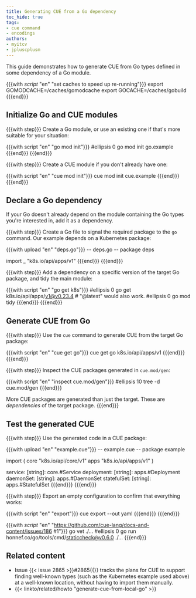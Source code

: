 ```yaml
---
title: Generating CUE from a Go dependency
toc_hide: true
tags:
- cue command
- encodings
authors:
- myitcv
- jpluscplusm
---
```


This guide demonstrates how to generate CUE from Go types defined in some
dependency of a Go module.

<!--more-->

{{{with _script_ "en" "set caches to speed up re-running"}}}
export GOMODCACHE=/caches/gomodcache
export GOCACHE=/caches/gobuild
{{{end}}}

## Initialize Go and CUE modules

{{{with step}}}
Create a Go module, or use an existing one if that's more suitable for your situation:

{{{with script "en" "go mod init"}}}
#ellipsis 0
go mod init go.example
{{{end}}}
{{{end}}}

{{{with step}}}
Create a CUE module if you don't already have one:

{{{with script "en" "cue mod init"}}}
cue mod init cue.example
{{{end}}}
{{{end}}}

## Declare a Go dependency

If your Go doesn't already depend on the module containing the Go types
you're interested in, add it as a dependency.

{{{with step}}}
Create a Go file to signal the required package to the `go` command.
Our example depends on a Kubernetes package:

{{{with upload "en" "deps.go"}}}
-- deps.go --
package deps

import _ "k8s.io/api/apps/v1"
{{{end}}}
{{{end}}}

{{{with step}}}
Add a dependency on a specific version of the target Go package,
and tidy the main module:

{{{with script "en" "go get k8s"}}}
#ellipsis 0
go get k8s.io/api/apps/v1@v0.23.4 # "@latest" would also work.
#ellipsis 0
go mod tidy
{{{end}}}
{{{end}}}

## Generate CUE from Go

{{{with step}}}
Use the `cue` command to generate CUE from the target Go package:

{{{with script "en" "cue get go"}}}
cue get go k8s.io/api/apps/v1
{{{end}}}
{{{end}}}

{{{with step}}}
Inspect the CUE packages generated in `cue.mod/gen`:

{{{with script "en" "inspect cue.mod/gen"}}}
#ellipsis 10
tree -d cue.mod/gen
{{{end}}}

More CUE packages are generated than just the target.
These are *dependencies* of the target package.
{{{end}}}

## Test the generated CUE

{{{with step}}}
Use the generated code in a CUE package:

{{{with upload "en" "example.cue"}}}
-- example.cue --
package example

import (
	core "k8s.io/api/core/v1"
	apps "k8s.io/api/apps/v1"
)

service: [string]:     core.#Service
deployment: [string]:  apps.#Deployment
daemonSet: [string]:   apps.#DaemonSet
statefulSet: [string]: apps.#StatefulSet
{{{end}}}
{{{end}}}

{{{with step}}}
Export an empty configuration to confirm that everything works:

{{{with script "en" "export"}}}
cue export --out yaml
{{{end}}}
{{{end}}}

{{{with _script_ "en" "https://github.com/cue-lang/docs-and-content/issues/186 #1"}}}
go vet ./...
#ellipsis 0
go run honnef.co/go/tools/cmd/staticcheck@v0.6.0 ./...
{{{end}}}

## Related content

- Issue {{< issue 2865 >}}#2865{{</issue>}} tracks the plans for CUE to support
  finding well-known types (such as the Kubernetes example used above) at a
  well-known location, without having to import them manually.
- {{< linkto/related/howto "generate-cue-from-local-go" >}}
